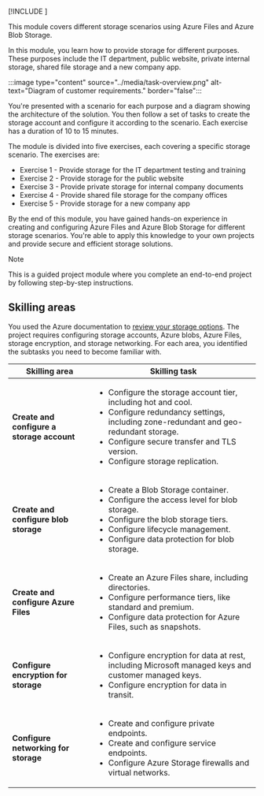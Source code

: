 [!INCLUDE [](../../../includes/wwl/ai-contribution-notes.md)]

This module covers different storage scenarios using Azure Files and Azure Blob Storage.

In this module, you learn how to provide storage for different purposes. These purposes include the IT department, public website, private internal storage, shared file storage and a new company app. 

:::image type="content" source="../media/task-overview.png" alt-text="Diagram of customer requirements." border="false":::

You're presented with a scenario for each purpose and a diagram showing the architecture of the solution. You then follow a set of tasks to create the storage account and configure it according to the scenario. Each exercise has a duration of 10 to 15 minutes.

The module is divided into five exercises, each covering a specific storage scenario. The exercises are: 
- Exercise 1 - Provide storage for the IT department testing and training
- Exercise 2 - Provide storage for the public website
- Exercise 3 - Provide private storage for internal company documents
- Exercise 4 - Provide shared file storage for the company offices
- Exercise 5 - Provide storage for a new company app

By the end of this module, you have gained hands-on experience in creating and configuring Azure Files and Azure Blob Storage for different storage scenarios. You're able to apply this knowledge to your own projects and provide secure and efficient storage solutions.

> [!NOTE]
> This is a guided project module where you complete an end-to-end project by following step-by-step instructions. 

## Skilling areas

You used the Azure documentation to [review your storage options](/azure/cloud-adoption-framework/ready/considerations/storage-options). The project requires configuring storage accounts, Azure blobs, Azure Files, storage encryption, and storage networking. For each area, you identified the subtasks you need to become familiar with.

| Skilling area | Skilling task |
| --- | --- | 
| **Create and configure a storage account** | <ul><li> Configure the storage account tier, including hot and cool. </li><li> Configure redundancy settings, including zone-redundant and geo-redundant storage.</li><li> Configure secure transfer and TLS version. </li><li> Configure storage replication. </li></ul> |
| **Create and configure blob storage** |<ul><li> Create a Blob Storage container. </li><li>  Configure the access level for blob storage.</li><li> Configure the blob storage tiers. </li><li> Configure lifecycle management. </li><li>  Configure data protection for blob storage. </li></ul> |
| **Create and configure Azure Files** | <ul><li>  Create an Azure Files share, including directories. </li><li> Configure performance tiers, like standard and premium. </li><li> Configure data protection for Azure Files, such as snapshots. </li></ul>  |
| **Configure encryption for storage** | <ul><li> Configure encryption for data at rest, including Microsoft managed keys and customer managed keys. </li><li>  Configure encryption for data in transit. </li></ul> |
| **Configure networking​ for storage** | <ul><li> Create and configure private endpoints. </li><li>  Create and configure service endpoints. </li><li> Configure Azure Storage firewalls and virtual networks. </li></ul>|



